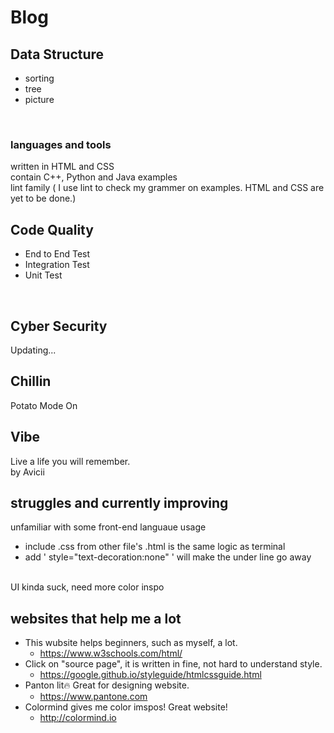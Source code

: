 # Blog

## Data Structure
- sorting
- tree
- picture
<br>

### languages and tools
written in HTML and CSS<br>
contain C++, Python and Java examples<br>
lint family
( I use lint to check my grammer on examples. HTML and CSS are yet to be done.)
<br>

## Code Quality
- End to End Test
- Integration Test
- Unit Test
<br>

## Cyber Security
Updating...
<br>

## Chillin
Potato Mode On
<br>

## Vibe
Live a life you will remember.<br>
by Avicii
<br>

## struggles and currently improving
unfamiliar with some front-end languaue usage<br/>
* include .css from other file's .html is the same logic as terminal
* add ' style="text-decoration:none" ' will make the under line go away

<br>
UI kinda suck, need more color inspo<br>

## websites that help me a lot
-  This wubsite helps beginners, such as myself, a lot. 
    - https://www.w3schools.com/html/
- Click on "source page", it is written in fine, not hard to understand style.
    - https://google.github.io/styleguide/htmlcssguide.html
-  Panton lit🔥 Great for designing website.
    - https://www.pantone.com
-  Colormind gives me color imspos! Great website!
    - http://colormind.io    